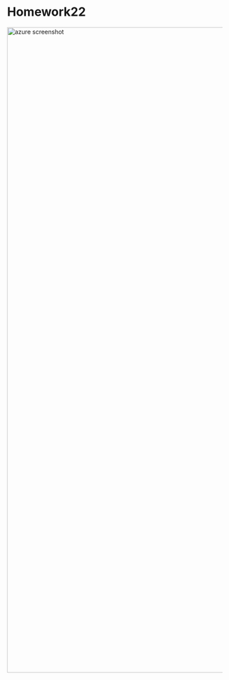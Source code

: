 # Homework22

<img width="1508" alt="azure screenshot" src="https://user-images.githubusercontent.com/91164907/156499881-d9e79a1e-a580-4481-baf1-2211dd7f35ef.png">
